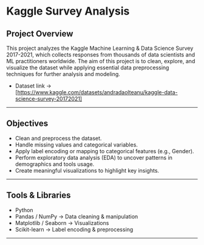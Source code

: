 # Kaggle Survey Analysis  

## Project Overview  
This project analyzes the Kaggle Machine Learning & Data Science Survey 2017-2021, which collects responses from thousands of data scientists and ML practitioners worldwide. The aim of this project is to clean, explore, and visualize the dataset while applying essential data preprocessing techniques for further analysis and modeling.  

- Dataset link ->[https://www.kaggle.com/datasets/andradaolteanu/kaggle-data-science-survey-20172021]
---

## Objectives  
- Clean and preprocess the dataset.  
- Handle missing values and categorical variables.  
- Apply label encoding or mapping to categorical features (e.g., Gender).  
- Perform exploratory data analysis (EDA) to uncover patterns in demographics and tools usage.  
- Create meaningful visualizations to highlight key insights.  

---

## Tools & Libraries  
- Python  
- Pandas / NumPy → Data cleaning & manipulation  
- Matplotlib / Seaborn → Visualizations  
- Scikit-learn → Label encoding & preprocessing  

---
